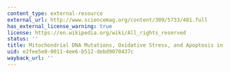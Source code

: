 ```yaml
---
content_type: external-resource
external_url: http://www.sciencemag.org/content/309/5733/481.full
has_external_license_warning: true
license: https://en.wikipedia.org/wiki/All_rights_reserved
status: ''
title: Mitochondrial DNA Mutations, Oxidative Stress, and Apoptosis in Mammalian Aging
uid: e2fee5e0-0011-4ee6-b512-debd9070437c
wayback_url: ''
---
```

